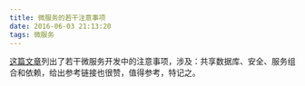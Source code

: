 ```yaml
---
title: 微服务的若干注意事项
date: 2016-06-03 21:13:20
tags: 微服务
---
```


[这篇文章](https://dzone.com/articles/walking-the-microservices-path-towards-loose-coupl)列出了若干微服务开发中的注意事项，涉及：共享数据库、安全、服务组合和依赖，给出参考链接也很赞，值得参考，特记之。
